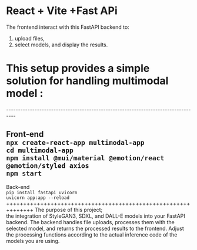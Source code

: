 # React + Vite +Fast APi

The frontend  interact with this FastAPI backend to: 
1. upload files, 
2. select models, and display the results.
# This setup provides a simple solution for handling multimodal model :<br>
----------------------------------------------------------------------------------<br>

Front-end<br>
`npx create-react-app multimodal-app` <br>
`cd multimodal-app`<br>
`npm install @mui/material @emotion/react @emotion/styled axios`<br>
`npm start`<br>
----------------------------------------------------------------------------------
Back-end<br>
`pip install fastapi uvicorn`<br>
`uvicorn app:app --reload`<br>
++++++++++++++++++++++++++++++++++++++++++++++++++++++++++++++
 The purpose of this project;<br>
<h>the integration of StyleGAN3, SDXL, and DALL-E models into your FastAPI backend. The backend handles file uploads, processes them with the selected model, and returns the processed results to the frontend. Adjust the processing functions according to the actual inference code of the models you are using.</h>
